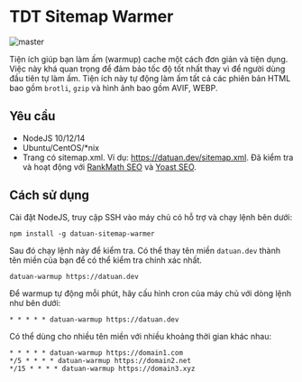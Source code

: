 # TDT Sitemap Warmer
![master](https://github.com/tdtgit/TDT-sitemap-warmer/workflows/Node.js%20CI/badge.svg)

Tiện ích giúp bạn làm ấm (warmup) cache một cách đơn giản và tiện dụng. Việc này khá quan trọng để đảm bảo tốc độ tốt nhất thay vì để người dùng đầu tiên tự làm ấm. Tiện ích này tự động làm ấm tất cả các phiên bản HTML bao gồm `brotli`, `gzip` và hình ảnh bao gồm AVIF, WEBP.

## Yêu cầu
* NodeJS 10/12/14
* Ubuntu/CentOS/*nix
* Trang có sitemap.xml. Ví dụ: https://datuan.dev/sitemap.xml. Đã kiểm tra và hoạt động với [RankMath SEO](https://rankmath.com/kb/configure-sitemaps/) và [Yoast SEO](https://yoast.com/help/xml-sitemaps-in-the-wordpress-seo-plugin/).

## Cách sử dụng
Cài đặt NodeJS, truy cập SSH vào máy chủ có hỗ trợ và chạy lệnh bên dưới:

```
npm install -g datuan-sitemap-warmer
```

Sau đó chạy lệnh này để kiểm tra. Có thể thay tên miền `datuan.dev` thành tên miền của bạn để có thể kiểm tra chính xác nhất.

```
datuan-warmup https://datuan.dev
```

Để warmup tự động mỗi phút, hãy cấu hình cron của máy chủ với dòng lệnh như bên dưới:

```
* * * * * datuan-warmup https://datuan.dev
```

Có thể dùng cho nhiều tên miền với nhiều khoảng thời gian khác nhau:

```
* * * * * datuan-warmup https://domain1.com
*/5 * * * * datuan-warmup https://domain2.net
*/15 * * * * datuan-warmup https://domain3.xyz
```